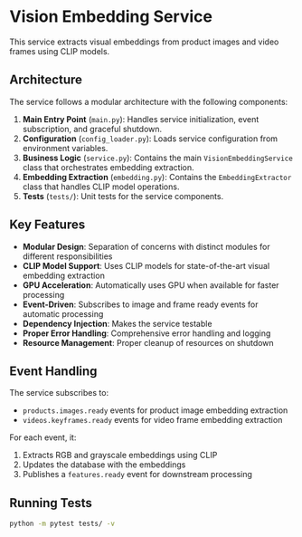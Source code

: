 # Vision Embedding Service

This service extracts visual embeddings from product images and video frames using CLIP models.

## Architecture

The service follows a modular architecture with the following components:

1. **Main Entry Point** (`main.py`): Handles service initialization, event subscription, and graceful shutdown.
2. **Configuration** (`config_loader.py`): Loads service configuration from environment variables.
3. **Business Logic** (`service.py`): Contains the main `VisionEmbeddingService` class that orchestrates embedding extraction.
4. **Embedding Extraction** (`embedding.py`): Contains the `EmbeddingExtractor` class that handles CLIP model operations.
5. **Tests** (`tests/`): Unit tests for the service components.

## Key Features

- **Modular Design**: Separation of concerns with distinct modules for different responsibilities
- **CLIP Model Support**: Uses CLIP models for state-of-the-art visual embedding extraction
- **GPU Acceleration**: Automatically uses GPU when available for faster processing
- **Event-Driven**: Subscribes to image and frame ready events for automatic processing
- **Dependency Injection**: Makes the service testable
- **Proper Error Handling**: Comprehensive error handling and logging
- **Resource Management**: Proper cleanup of resources on shutdown

## Event Handling

The service subscribes to:
- `products.images.ready` events for product image embedding extraction
- `videos.keyframes.ready` events for video frame embedding extraction

For each event, it:
1. Extracts RGB and grayscale embeddings using CLIP
2. Updates the database with the embeddings
3. Publishes a `features.ready` event for downstream processing

## Running Tests

```bash
python -m pytest tests/ -v
```